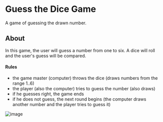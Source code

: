 # Guess the Dice Game
A game of guessing the drawn number.

## About
In this game, the user will guess a number from one to six. A dice will roll and the user's guess will be compared.

#### Rules
- the game master (computer) throws the dice (draws numbers from the range 1..6)
- the player (also the computer) tries to guess the number (also draws)
- if he guesses right, the game ends
- if he does not guess, the next round begins (the computer draws another number and the player tries to guess it)

![image](https://user-images.githubusercontent.com/101121453/215274830-c045d701-8d56-4728-8965-1f4dfa4385c1.png)

